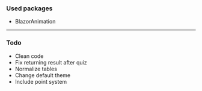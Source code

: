 ### Used packages

- BlazorAnimation

---
### Todo

- Clean code
- Fix returning result after quiz
- Normalize tables
- Change default theme
- Include point system